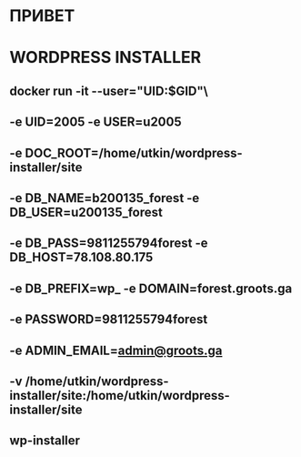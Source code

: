 # ПРИВЕТ
# WORDPRESS INSTALLER

## docker run -it --user="UID:$GID"\
##            -e UID=2005 -e USER=u2005
##            -e DOC_ROOT=/home/utkin/wordpress-installer/site 
##            -e DB_NAME=b200135_forest -e DB_USER=u200135_forest 
##            -e DB_PASS=9811255794forest -e DB_HOST=78.108.80.175 
##            -e DB_PREFIX=wp_ -e DOMAIN=forest.groots.ga
##            -e PASSWORD=9811255794forest 
##            -e ADMIN_EMAIL=admin@groots.ga 
##            -v /home/utkin/wordpress-installer/site:/home/utkin/wordpress-installer/site 
##            wp-installer


